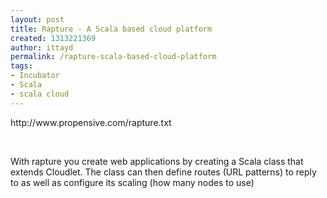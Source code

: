 ```yaml
---
layout: post
title: Rapture - A Scala based cloud platform
created: 1313221369
author: ittayd
permalink: /rapture-scala-based-cloud-platform
tags:
- Incubator
- Scala
- scala cloud
---
```

<p>http://www.propensive.com/rapture.txt</p>
<p>&nbsp;</p>
<p>With rapture you create web applications by creating a Scala class that extends Cloudlet. The class can then define routes (URL&nbsp;patterns)&nbsp;to reply to as well as configure its scaling (how many nodes to use)</p>
